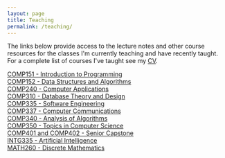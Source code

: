 ```yaml
---
layout: page
title: Teaching
permalink: /teaching/
---
```


 The links below provide access to the lecture notes and other course resources for the classes I'm currently teaching and have recently taught. For a complete list of courses I've taught see my [CV](/cv/).

[COMP151 - Introduction to Programming](/teaching/COMP151)<br>
[COMP152 - Data Structures and Algorithms](/teaching/COMP152)<br>
[COMP240 - Computer Applications](/teaching/COMP240)<br>
[COMP310 - Database Theory and Design](/teaching/COMP310/)<br>
[COMP335 - Software Engineering](/teaching/COMP335/)<br>
[COMP337 - Computer Communications](/teaching/COMP337/)<br>
[COMP340 - Analysis of Algorithms](/teaching/COMP340/)<br>
[COMP350 - Topics in Computer Science](/teaching/COMP350/)<br>
[COMP401 and COMP402 - Senior Capstone](/teaching/COMP401-402/)<br>
[INTG335 - Artificial Intelligence](/teaching/INTG335/)<br>
[MATH260 - Discrete Mathematics](/teaching/MATH260/)<br>
